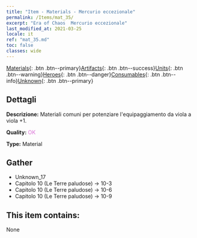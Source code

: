 ```yaml
---
title: "Item - Materials - Mercurio eccezionale"
permalink: /Items/mat_35/
excerpt: "Era of Chaos  Mercurio eccezionale"
last_modified_at: 2021-03-25
locale: it
ref: "mat_35.md"
toc: false
classes: wide
---
```

 [Materials](/it/Items/){: .btn .btn--primary}[Artifacts](/it/Items/Artifacts/){: .btn .btn--success}[Units](/it/Items/Units/){: .btn .btn--warning}[Heroes](/it/Items/Heroes/){: .btn .btn--danger}[Consumables](/it/Items/Consumables/){: .btn .btn--info}[Unknown](/it/Items/Unknown/){: .btn .btn--primary}

## Dettagli
 **Descrizione:** Materiali comuni per potenziare l'equipaggiamento da viola a viola +1.

 **Quality:** <span style="color: #DA70D6">OK</span>

 **Type:** Material

## Gather

*    Unknown_17 
*    Capitolo 10 (Le Terre paludose) -> 10-3 
*    Capitolo 10 (Le Terre paludose) -> 10-6 
*    Capitolo 10 (Le Terre paludose) -> 10-9 

## This item contains:

  None

